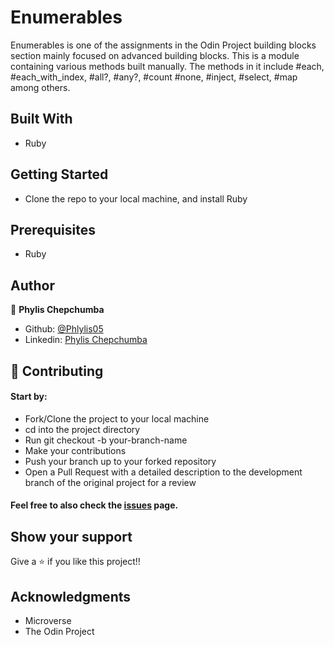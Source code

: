 # Enumerables
Enumerables is one of the assignments in the Odin Project building blocks section mainly focused on advanced building blocks.
This is a module containing various methods built manually. The methods in it include #each, #each_with_index, #all?, #any?, #count #none, #inject, #select, #map among others.

## Built With
- Ruby

## Getting Started
- Clone the repo to your local machine, and install Ruby

## Prerequisites
- Ruby


## Author

👤 **Phylis Chepchumba**

- Github: [@Phlylis05](https://github.com/phlylis05)
- Linkedin: [Phylis Chepchumba](https://linkedin.com/PhylisChepchumba)

## 🤝 Contributing
#### Start by:

- Fork/Clone the project to your local machine
- cd into the project directory
- Run git checkout -b your-branch-name
- Make your contributions
- Push your branch up to your forked repository
- Open a Pull Request with a detailed description to the development branch of the original project for a review

#### Feel free to also check the [issues](https://github.com/Phylis05/Enumerables/issues) page.

## Show your support
Give a ⭐️ if you like this project!!

## Acknowledgments
- Microverse
- The Odin Project
